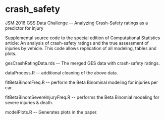 # crash_safety
JSM 2016 GSS Data Challenge -- Analyzing Crash-Safety ratings as a predictor for injury

Supplemental source code to the special edition of Computational Statistics article: An analysis of crash-safety ratings and the true assessment of injuries by vehicle. This code allows replication of all modeling, tables and plots.

gesCrashRatingData.rds -- The merged GES data with crash-safety ratings. 

dataProcess.R -- additional cleaning of the above data.

fitBetaBinomFreq.R -- perform the Beta Binominal modeling for injuries per car.

fitBetaBinomSevereInjuryFreq.R -- performs the Beta Binomial modeling for severe injuries & death.

modelPlots.R -- Generates plots in the paper.

